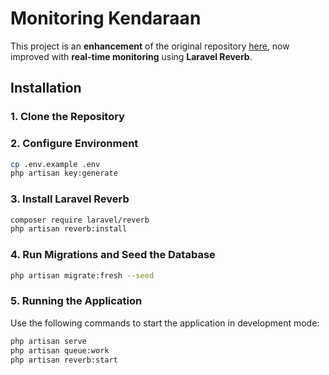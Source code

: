 # Monitoring Kendaraan

This project is an **enhancement** of the original repository [here](https://github.com/gilangmaulana1405/monitoring-kendaraan-fln), now improved with **real-time monitoring** using **Laravel Reverb**.

## Installation

### 1. Clone the Repository
### 2. Configure Environment

```bash
cp .env.example .env
php artisan key:generate
```

### 3. Install Laravel Reverb

```bash
composer require laravel/reverb
php artisan reverb:install
```

### 4. Run Migrations and Seed the Database

```bash
php artisan migrate:fresh --seed
```

### 5. Running the Application
Use the following commands to start the application in development mode:

```bash
php artisan serve
php artisan queue:work
php artisan reverb:start
```
